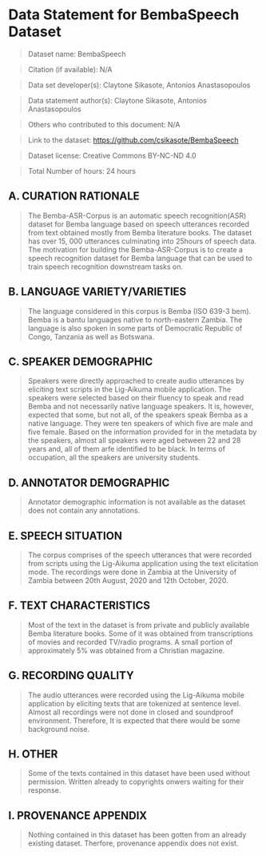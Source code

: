 # Data Statement for BembaSpeech Dataset

> Dataset name: BembaSpeech

> Citation (if available): N/A

> Data set developer(s): Claytone Sikasote, Antonios Anastasopoulos

> Data statement author(s): Claytone Sikasote, Antonios Anastasopoulos

> Others who contributed to this document: N/A

> Link to the dataset:  https://github.com/csikasote/BembaSpeech 

> Dataset license:  Creative Commons BY-NC-ND 4.0 

> Total Number of hours: 24 hours

## A. CURATION RATIONALE 

> The Bemba-ASR-Corpus is an automatic speech recognition(ASR) dataset for Bemba language based on speech utterances recorded from text obtained mostly from Bemba literature books.  The dataset has over 15, 000 utterances culminating into 25hours of speech data. The motivation for building the Bemba-ASR-Corpus is to create a speech recognition dataset for Bemba language that can be used to train speech recognition downstream tasks on. 

## B. LANGUAGE VARIETY/VARIETIES

> The language considered in this corpus is Bemba (ISO 639-3 bem). Bemba is a bantu languages native to north-eastern Zambia. The language is also spoken in some parts of Democratic Republic of Congo, Tanzania as well as Botswana.

## C. SPEAKER DEMOGRAPHIC

> Speakers were directly approached to create audio utterances by eliciting text scripts in the Lig-Aikuma mobile application. The speakers were selected based on their fluency to speak and read Bemba and not necessarily native language speakers. It is, however, expected that some, but not all, of the speakers speak Bemba as a native language. They were ten speakers of which five are male and five female. Based on the information provided for in the metadata by the speakers, almost all speakers were aged between 22 and 28 years and, all of them arfe identified to be black. In terms of occupation, all the speakers are university students. 
 
## D. ANNOTATOR DEMOGRAPHIC
> Annotator demographic information is not available as the dataset does not contain any annotations.

## E. SPEECH SITUATION

> The corpus comprises of the speech utterances that were recorded from scripts using the Lig-Aikuma application using the text elicitation mode. The recordings were done in Zambia at the University of Zambia between 20th August, 2020 and 12th October, 2020.

## F. TEXT CHARACTERISTICS

> Most of the text in the dataset is from private and publicly available Bemba literature books. Some of it was obtained from transcriptions of movies and recorded TV/radio programs. A small portion of approximately 5% was obtained from a Christian magazine. 

## G. RECORDING QUALITY

> The audio utterances were recorded using the Lig-Aikuma mobile application by eliciting texts that are tokenized at sentence level. Almost all recordings were not done in closed and soundproof environment. Therefore, It is expected that there would be some background noise.

## H. OTHER

> Some of the texts contained in this dataset have been used without permission. Written already to copyrights onwers waiting for their response. 

## I. PROVENANCE APPENDIX

> Nothing contained in this dataset has been gotten from an already existing dataset. Therfore, provenance appendix does not exist.

